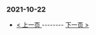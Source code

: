 ### 2021-10-22 
 

- [ < 上一页 ](https://github.com/able8/weibo-hot-record/blob/master/2021-10-21.md) -------- [ 下一页 > ](https://github.com/able8/weibo-hot-record/blob/master/2021-10-23.md)